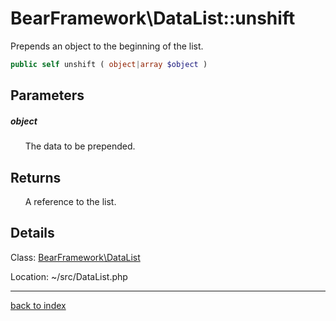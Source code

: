 # BearFramework\DataList::unshift

Prepends an object to the beginning of the list.

```php
public self unshift ( object|array $object )
```

## Parameters

##### object

&nbsp;&nbsp;&nbsp;&nbsp;&nbsp;&nbsp;The data to be prepended.

## Returns

&nbsp;&nbsp;&nbsp;&nbsp;&nbsp;&nbsp;A reference to the list.

## Details

Class: [BearFramework\DataList](bearframework.datalist.class.md)

Location: ~/src/DataList.php

---

[back to index](index.md)

